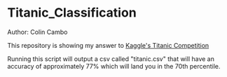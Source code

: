 # Titanic_Classification

Author: Colin Cambo

This repository is showing my answer to [Kaggle's Titanic Competition](https://www.kaggle.com/c/titanic/)

Running this script will output a csv called "titanic.csv" that will have an accuracy of approximately 77% which will land you in the 70th percentile.
